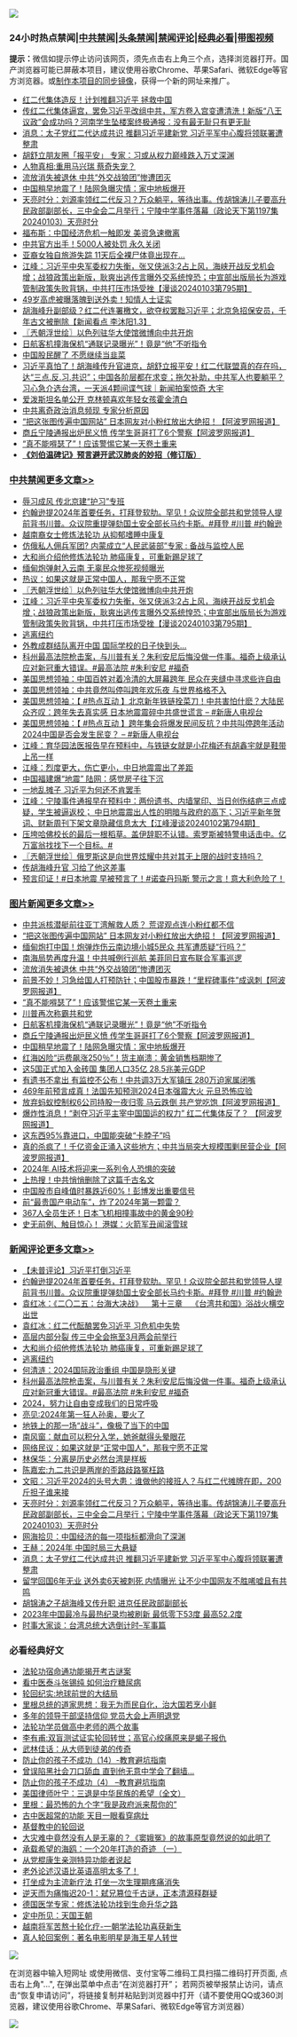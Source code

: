 ![](https://raw.githubusercontent.com/jsvpn/jsproxy/dev/64photo/fqnews-qr.jpg)

<div id="tt">
<h3>24小时热点禁闻|<a href="#%E4%B8%AD%E5%85%B1%E7%A6%81%E9%97%BB%E6%9B%B4%E5%A4%9A%E6%96%87%E7%AB%A0">中共禁闻</a>|<a href="#%E5%9B%BE%E7%89%87%E6%96%B0%E9%97%BB%E6%9B%B4%E5%A4%9A%E6%96%87%E7%AB%A0">头条禁闻</a>|<a href="#%E6%96%B0%E9%97%BB%E8%AF%84%E8%AE%BA%E6%9B%B4%E5%A4%9A%E6%96%87%E7%AB%A0">禁闻评论|<a href="#%E5%BF%85%E7%9C%8B%E7%BB%8F%E5%85%B8%E5%A5%BD%E6%96%87">经典必看</a>|<a href="https://fan1.xyz/3" target="_blank">带图视频</a></h3>
<div><b>提示：</b>微信如提示停止访问该网页，须先点击右上角三个点，选择浏览器打开。国产浏览器可能已屏蔽本项目，建议使用谷歌Chrome、苹果Safari、微软Edge等官方浏览器。或<a href="%E5%88%B6%E4%BD%9Cgit%E7%A6%81%E9%97%BB%E9%95%9C%E5%83%8F.md">制作本项目的同步镜像</a>，获得一个新的网址来推广。</div>
<ul>

<li><a href="/ccpdope/20240104/1982910.md">红二代集体造反！计划推翻习近平 拯救中国</a></li>
<li><a href="/sohnews/20240104/1983006.md">传红二代集体逼宫，罢免习近平改组中共，军方卷入宫变遭清洗！新版“八王议政”会成功吗？河南学生坠楼案终极通报：没有最无耻只有更无耻</a></li>
<li><a href="/comments/20240104/1982956.md">消息：太子党红二代达成共识 推翻习近平建新党 习近平军中心腹将领联署遭整肃</a></li>
<li><a href="/baitai/20240104/1982957.md">胡舒立朋友圈「报平安」 专家：习或从权力巅峰跌入万丈深渊</a></li>
<li><a href="/cnnews/20240104/1982997.md">人物真相:重用马兴瑞 蔡奇失宠？</a></li>
<li><a href="/topimagenews/20240104/1983208.md">流放消失被退休 中共“外交战狼团”惨遭团灭</a></li>
<li><a href="/topimagenews/20240103/1982883.md">中国稍早地震了！陆网急曝灾情：家中地板爆开</a></li>
<li><a href="/comments/20240104/1983025.md">天亮时分：刘源率领红二代反习？万众躺平，等待出事。传胡锦涛儿子要高升民政部副部长，三中全会二月举行；宁陵中学事件落幕（政论天下第1197集 20240103）天亮时分</a></li>
<li><a href="/headline/20240104/1982930.md">福布斯：中国经济危机一触即发 美资急速撤离</a></li>
<li><a href="/cnnews/20240104/1983049.md">中共官方出手！5000人被处罚 永久关闭</a></li>
<li><a href="/cnnews/20240104/1983072.md">亚裔女独自旅游失踪 11天后全裸尸体竟出现在…</a></li>
<li><a href="/cbnews/20240104/1983189.md">江峰：习近平中央军委权力失衡，张又侠派3:2占上风，海峡开战反戈机会增；战狼政策出新版，耿爽出逃传言曝外交系统惶恐；中宣部出版局长为游戏管制政策失败背锅，中共打压市场受挫【漫谈20240103第795期】</a></li>
<li><a href="/yule/20240104/1983147.md">49岁高虎被曝落魄到送外卖！知情人士证实</a></li>
<li><a href="/sohnews/20240104/1983082.md">胡海峰升副部级？红二代连署檄文，欲夺权罢黜习近平；北京急招保安员，千年古文被删除【新闻看点 李沐阳1.3】</a></li>
<li><a href="/cbnews/20240104/1983202.md">〖兲朝浮世绘〗以色列驻华大使馆微博向中共开炮</a></li>
<li><a href="/topimagenews/20240104/1983004.md">日航客机撞海保机“通联记录曝光”！竟是“他”不听指令</a></li>
<li><a href="/baitai/20240104/1982975.md">中国股民醒了 不愿继续当韭菜</a></li>
<li><a href="/sohnews/20240104/1983201.md">习近平真怕了！胡海峰传升官进京，胡舒立报平安！红二代联盟真的存在吗，达“三点.反.习.共识”；中国各阶层都在求变；拖欠补助，中共军人也要躺平？习心急介选台湾，一天派4颗间谍气球｜新闻拍案惊奇 大宇</a></li>
<li><a href="/worldnews/20240104/1983213.md">爱泼斯坦名单公开 克林顿喜欢年轻女孩霍金清白</a></li>
<li><a href="/ccpdope/20240104/1983148.md">中共离奇政治消息频现 专家分析原因</a></li>
<li><a href="/topimagenews/20240104/1983269.md">“把这张图传遍中国网站” 日本网友对小粉红放出大绝招！【阿波罗网报道】</a></li>
<li><a href="/topimagenews/20240104/1983003.md">商丘宁陵通报出炉民义愤 传学生哥哥打了6个警察【阿波罗网报道】</a></li>
<li><a href="/topimagenews/20240104/1983059.md">“真不能嘚瑟了”！应该警惕它某一天卷土重来</a></li>
<li><b><a href="/comments/20200207/1272816.md" target="_blank">《刘伯温碑记》预言避开武汉肺炎的妙招（修订版）</a></b></li>
</ul>
</div>

<div class="catlist">
<h3><a href="/cbnews/" target="_blank">中共禁闻</a><span><a href="/cbnews/" target="_blank" rel="nofollow">更多文章>></a></span></h3>
<ul>
<li><a href="/cbnews/20240104/1983349.md" target="_blank">辱习成风 传北京建“护习”专班</a></li>
<li><a href="/comments/20240104/1983318.md" target="_blank">约翰逊提2024年首要任务，打拜登软肋。罕见！众议院全部共和党领导人提前背书川普。众议院重提弹劾国土安全部长马约卡斯。#拜登 #川普 #约翰逊</a></li>
<li><a href="/cbnews/20240104/1983300.md" target="_blank">越南裔女士修炼法轮功 从抑郁嗜睡中康复</a></li>
<li><a href="/cbnews/20240104/1983266.md" target="_blank">仿俄私人佣兵军团? 内蒙成立“人民武装部”专家 : 备战与监控人民</a></li>
<li><a href="/comments/20240104/1982860.md" target="_blank">大和尚介绍他修炼法轮功 肺癌康复，可重新踢足球了</a></li>
<li><a href="/cbnews/20240104/1983210.md" target="_blank">缅甸炮弹射入云南 无辜民众惨死视频曝光</a></li>
<li><a href="/cbnews/20240104/1983209.md" target="_blank">热议：如果这就是正常中国人，那我宁愿不正常</a></li>
<li><a href="/cbnews/20240104/1983202.md" target="_blank">〖兲朝浮世绘〗以色列驻华大使馆微博向中共开炮</a></li>
<li><a href="/cbnews/20240104/1983189.md" target="_blank">江峰：习近平中央军委权力失衡，张又侠派3:2占上风，海峡开战反戈机会增；战狼政策出新版，耿爽出逃传言曝外交系统惶恐；中宣部出版局长为游戏管制政策失败背锅，中共打压市场受挫【漫谈20240103第795期】</a></li>
<li><a href="/comments/20240104/1983164.md" target="_blank">逃离纽约</a></li>
<li><a href="/cbnews/20240104/1983140.md" target="_blank">外教成群结队离开中国 国际学校的日子快到头…</a></li>
<li><a href="/comments/20240104/1983106.md" target="_blank">科州最高法院枪击案，与川普有关？朱利安尼后悔没做一件事。福奇上级承认应对新冠重大错误。#最高法院 #朱利安尼 #福奇</a></li>
<li><a href="/cbnews/20240104/1983085.md" target="_blank">美国思想领袖：中国百姓对着冷清的大屏幕跨年 民众在夹缝中寻求些许自由</a></li>
<li><a href="/cbnews/20240104/1983084.md" target="_blank">美国思想领袖：中共竟然叫停叫跨年欢乐夜 与世界格格不入</a></li>
<li><a href="/cbnews/20240104/1983058.md" target="_blank">美国思想领袖：【 #热点互动 】北京新年铁链拴菜刀！中共害怕什麽？大陆民众齐叹：跨年失去真实感 日本地震震碎中共盛世谎言 &#8211; #新唐人电视台</a></li>
<li><a href="/cbnews/20240104/1983057.md" target="_blank">美国思想领袖：【 #热点互动 】跨年集会将爆发民间反抗？中共叫停跨年活动 2024中国是否会发生民变？ &#8211; #新唐人电视台</a></li>
<li><a href="/cbnews/20240104/1983056.md" target="_blank">江峰：育华园法医报告早在预料中，与铁链女就是小花梅还有胡鑫宇就是鞋带上吊一样</a></li>
<li><a href="/cbnews/20240104/1983010.md" target="_blank">江峰：烈度更大，伤亡更小，中日地震震出了差距</a></li>
<li><a href="/cbnews/20240103/1982884.md" target="_blank">中国福建爆“地震” 陆网：感觉房子往下沉</a></li>
<li><a href="/cbnews/20240103/1982726.md" target="_blank">一地乱摊子 习近平为何还不肯罢手</a></li>
<li><a href="/cbnews/20240103/1982697.md" target="_blank">江峰：宁陵事件通报早在预料中：两份遗书、内墙掌印、当日创伤结疤三点成疑，学生被逼返校； 中日地震震出人性的明暗与政府的高下；习近平新年贺词、财新周刊下架文章隐藏信息太大【江峰漫谈20240102第794期】</a></li>
<li><a href="/comments/20240103/1982684.md" target="_blank">压垮哈佛校长的最后一根稻草。盖伊辞职不认错。索罗斯被特警电话击中。亿万富翁找找下一个目标。#</a></li>
<li><a href="/cbnews/20240103/1982669.md" target="_blank">〖兲朝浮世绘〗俄罗斯这是向世界炫耀中共对其无上限的战时支持吗？</a></li>
<li><a href="/cbnews/20240103/1982661.md" target="_blank">传胡海峰升官 习给了他这差事</a></li>
<li><a href="/comments/20240103/1982623.md" target="_blank">预言印证！#日本地震 早被预言了！#诺查丹玛斯 警示之言！意大利危险了！</a></li>

</ul>
</div>
<div class="catlist">
<h3><a href="/topimagenews/" target="_blank">图片新闻</a><span><a href="/topimagenews/" target="_blank" rel="nofollow">更多文章>></a></span></h3>
<ul>
<li><a href="/topimagenews/20240104/1983270.md" target="_blank">中共派核潜艇前往亚丁湾解救人质？ 荒谬观点连小粉红都不信</a></li>
<li><a href="/topimagenews/20240104/1983269.md" target="_blank">“把这张图传遍中国网站” 日本网友对小粉红放出大绝招！【阿波罗网报道】</a></li>
<li><a href="/topimagenews/20240104/1983265.md" target="_blank">缅甸炮打中国！炮弹炸伤云南边境小城5民众 共军遭质疑“行吗？”</a></li>
<li><a href="/topimagenews/20240104/1983264.md" target="_blank">南海局势再度升温！中共喊例行巡航 美菲同日宣布联合军事巡逻</a></li>
<li><a href="/topimagenews/20240104/1983208.md" target="_blank">流放消失被退休 中共“外交战狼团”惨遭团灭</a></li>
<li><a href="/topimagenews/20240104/1983114.md" target="_blank">前景不妙！习急给国人打预防针；中国股市暴跌！“里程碑事件”成讽刺【阿波罗网报道】</a></li>
<li><a href="/topimagenews/20240104/1983059.md" target="_blank">“真不能嘚瑟了”！应该警惕它某一天卷土重来</a></li>
<li><a href="/topimagenews/20240104/1983027.md" target="_blank">川普再次称霸共和党</a></li>
<li><a href="/topimagenews/20240104/1983004.md" target="_blank">日航客机撞海保机“通联记录曝光”！竟是“他”不听指令</a></li>
<li><a href="/topimagenews/20240104/1983003.md" target="_blank">商丘宁陵通报出炉民义愤 传学生哥哥打了6个警察【阿波罗网报道】</a></li>
<li><a href="/topimagenews/20240103/1982883.md" target="_blank">中国稍早地震了！陆网急曝灾情：家中地板爆开</a></li>
<li><a href="/topimagenews/20240103/1982879.md" target="_blank">红海凶险“运费飙涨250％”！货主崩溃：黄金销售档期惨了</a></li>
<li><a href="/topimagenews/20240103/1982878.md" target="_blank">这5国正式加入金砖国 集团人口35亿 28.5兆美元GDP</a></li>
<li><a href="/topimagenews/20240103/1982798.md" target="_blank">有遗书不拿出 有监控不公布！中共调3万大军镇压 280万迫家属闭嘴</a></li>
<li><a href="/topimagenews/20240103/1982797.md" target="_blank">469年前预言成真！法国先知预测2024日本强震大火 元旦恐怖应验</a></li>
<li><a href="/topimagenews/20240103/1982725.md" target="_blank">放弃蚂蚁控制权6公司持股一夜归零 马云跌倒 共产党吃饱【阿波罗网报道】</a></li>
<li><a href="/topimagenews/20240103/1982698.md" target="_blank">爆炸性消息！“剥夺习近平主宰中国国运的权力” 红二代集体反了？ 【阿波罗网报道】</a></li>
<li><a href="/topimagenews/20240103/1982678.md" target="_blank">这东西95%靠进口，中国能突破“卡脖子”吗</a></li>
<li><a href="/topimagenews/20240103/1982639.md" target="_blank">真的杀疯了！千亿资金正涌入这些地方；中共当局突大规模围剿民营企业【阿波罗网报道】</a></li>
<li><a href="/topimagenews/20240103/1982638.md" target="_blank">2024年 AI技术将迎来一系列令人恐惧的突破</a></li>
<li><a href="/topimagenews/20240103/1982637.md" target="_blank">上热搜！中共悄悄删除了这篇千古名文</a></li>
<li><a href="/topimagenews/20240103/1982597.md" target="_blank">中国股市自峰值时暴跌近60%！彭博发出重要信号</a></li>
<li><a href="/topimagenews/20240103/1982573.md" target="_blank">前“最贵国产电动车”，炸了2024年第一颗雷？</a></li>
<li><a href="/topimagenews/20240103/1982572.md" target="_blank">367人全员生还！日本飞机相撞事故中的黄金90秒</a></li>
<li><a href="/topimagenews/20240103/1982552.md" target="_blank">史无前例、触目惊心！ 港媒：火箭军丑闻滚雪球</a></li>

</ul>
</div>
<div class="catlist">
<h3><a href="/comments/" target="_blank">新闻评论</a><span><a href="/comments/" target="_blank" rel="nofollow">更多文章>></a></span></h3>
<ul>
<li><a href="/comments/20240104/1983340.md" target="_blank">【未普评论】习近平打倒习近平</a></li>
<li><a href="/comments/20240104/1983318.md" target="_blank">约翰逊提2024年首要任务，打拜登软肋。罕见！众议院全部共和党领导人提前背书川普。众议院重提弹劾国土安全部长马约卡斯。#拜登 #川普 #约翰逊</a></li>
<li><a href="/comments/20240104/1983303.md" target="_blank">袁红冰：《二〇二五：台海大决战》    第十三章    《台湾共和国》浴战火横空出世</a></li>
<li><a href="/comments/20240104/1983285.md" target="_blank">袁红冰：红二代酝酿罢免习近平 习危机中失势</a></li>
<li><a href="/comments/20240104/1983284.md" target="_blank">高层内部分裂 传三中全会拖至3月两会前举行</a></li>
<li><a href="/comments/20240104/1982860.md" target="_blank">大和尚介绍他修炼法轮功 肺癌康复，可重新踢足球了</a></li>
<li><a href="/comments/20240104/1983164.md" target="_blank">逃离纽约</a></li>
<li><a href="/comments/20240104/1983158.md" target="_blank">何清涟：2024国际政治重组 中国是隐形关键</a></li>
<li><a href="/comments/20240104/1983106.md" target="_blank">科州最高法院枪击案，与川普有关？朱利安尼后悔没做一件事。福奇上级承认应对新冠重大错误。#最高法院 #朱利安尼 #福奇</a></li>
<li><a href="/comments/20240104/1983096.md" target="_blank">2024，努力让自由变成我们的日常呼吸</a></li>
<li><a href="/comments/20240104/1983039.md" target="_blank">亮见:2024年第一狂人孙奥，要火了</a></li>
<li><a href="/comments/20240104/1983038.md" target="_blank">地铁上的那一场“战斗”，像极了当下的中国</a></li>
<li><a href="/comments/20240104/1983037.md" target="_blank">南风窗：献血可以积分入学，她爸献得头晕眼花</a></li>
<li><a href="/comments/20240104/1983036.md" target="_blank">网络民议：如果这就是“正常中国人”，那我宁愿不正常</a></li>
<li><a href="/comments/20240104/1983035.md" target="_blank">林保华：分离是历史必然台湾是样板</a></li>
<li><a href="/comments/20240104/1983032.md" target="_blank">陈嘉宏:九二共识是两岸的歪路歧路冤枉路</a></li>
<li><a href="/comments/20240104/1983026.md" target="_blank">文昭：习近平2024的头号大患：谁做他的接班人？与红二代摊牌在即，200斤担子谁来接</a></li>
<li><a href="/comments/20240104/1983025.md" target="_blank">天亮时分：刘源率领红二代反习？万众躺平，等待出事。传胡锦涛儿子要高升民政部副部长，三中全会二月举行；宁陵中学事件落幕（政论天下第1197集 20240103）天亮时分</a></li>
<li><a href="/comments/20240104/1982995.md" target="_blank">网海拾贝：中国经济的每一项指标都滑向了深渊</a></li>
<li><a href="/comments/20240104/1982994.md" target="_blank">王赫：2024年 中国时局三大悬疑</a></li>
<li><a href="/comments/20240104/1982956.md" target="_blank">消息：太子党红二代达成共识 推翻习近平建新党 习近平军中心腹将领联署遭整肃</a></li>
<li><a href="/comments/20240104/1982955.md" target="_blank">留学回国6年无业 送外卖6天被刺死 内情曝光 让不少中国网友不胜唏嘘且有共鸣</a></li>
<li><a href="/comments/20240104/1982954.md" target="_blank">胡锦涛之子胡海峰又传升职 进京任民政部副部长</a></li>
<li><a href="/comments/20240104/1982943.md" target="_blank">2023年中国最冷与最热纪录均被刷新 最低零下53度 最高52.2度</a></li>
<li><a href="/comments/20240103/1982897.md" target="_blank">时事大家谈：台湾总统大选倒计时&#8211;军事篇</a></li>

</ul>
</div>

<div class="catlist">
<h3>必看经典好文</h3>
<ul>
<li><a href="/tculture/20121025/73079.md" target="_blank">法轮功宿命通功能揭开考古谜案</a></li>
<li><a href="/comments/20230423/1875655.md" target="_blank">看中医泰斗张锡纯 如何治疗糖尿病</a></li>
<li><a href="/comments/20200920/582873.md" target="_blank">轮回纪实:地球前世的大结局</a></li>
<li><a href="/tculture/20171201/863884.md" target="_blank">里根总统的道家思想：我无为而民自化，治大国若烹小鲜</a></li>
<li><a href="/comments/20210307/1500218.md" target="_blank">多年的领导干部坚持信仰 党员大会上声明退党</a></li>
<li><a href="/comments/20200629/1352533.md" target="_blank">法轮功学员做高中老师的两个故事</a></li>
<li><a href="/comments/20210810/1603672.md" target="_blank">李有甫:双盲测试证实轮回转世；高官心绞痛原来是蝎子报仇</a></li>
<li><a href="/topimagenews/20130216/104433.md" target="_blank">武林佳话：从大师到徒弟的传奇</a></li>
<li><a href="/comments/20231003/1941694.md" target="_blank">防止你的孩子不成功（14）-教育避坑指南</a></li>
<li><a href="/topimagenews/20200928/1404412.md" target="_blank">曾误陷黑社会刀口舔血 直到他无意中学会了翻墙&#8230;</a></li>
<li><a href="/comments/20230918/1935212.md" target="_blank">防止你的孩子不成功（4） &#8211;教育避坑指南</a></li>
<li><a href="/comments/20220928/1790417.md" target="_blank">美国律师叶宁：三退是中华民族的希望（全文）</a></li>
<li><a href="/lifebaike/20210115/1468011.md" target="_blank">里根：最恐怖的九个字“我是政府派来帮你的”</a></li>
<li><a href="/lifebaike/20170523/762432.md" target="_blank">古中医超常的功能 天目一眼看穿病灶</a></li>
<li><a href="/comments/20220503/1727726.md" target="_blank">基督教中的轮回说</a></li>
<li><a href="/lifebaike/20210511/1544066.md" target="_blank">大灾难中竟然没有人是无辜的？《窦娥冤》的故事原型竟然说的如此明了</a></li>
<li><a href="/comments/20231130/1967587.md" target="_blank">承载希望的海鸥：一个20年打造的奇迹 （一）</a></li>
<li><a href="/comments/20210720/1516768.md" target="_blank">从党棍康生亲测特异功能者说起</a></li>
<li><a href="/cbnews/20230826/1925513.md" target="_blank">老外论述汉语比英语高明太多了！</a></li>
<li><a href="/cbnews/20210810/1603566.md" target="_blank">打坐成为主流新疗法 打坐一次生理期疼痛消失</a></li>
<li><a href="/tculture/20190304/1091076.md" target="_blank">逆天而为痛悔迟20-1：弑兄篡位千古谜，正本清源释群疑</a></li>
<li><a href="/comments/20200607/783186.md" target="_blank">德国医学专家：修炼法轮功找到生命升华之路</a></li>
<li><a href="/tculture/xiulian/20151111/470021.md" target="_blank">定中所见：天国王朝</a></li>
<li><a href="/comments/20200123/1263458.md" target="_blank">越南将军苦熬十轮化疗-一朝学法轮功喜获新生</a></li>
<li><a href="/comments/20200523/1332915.md" target="_blank">真人轮回案例：著名电影明星是海王星人转世</a></li>

</ul>
</div>

![](https://raw.githubusercontent.com/jsvpn/jsproxy/dev/64photo/fqnews-qr.jpg)

在浏览器中输入短网址 或使用微信、支付宝等二维码工具扫描二维码打开页面, 点击右上角"...", 在弹出菜单中点击“在浏览器打开”； 若网页被举报禁止访问，请点击“恢复申请访问”，将链接复制并粘贴到浏览器中打开（请不要使用QQ或360浏览器，建议使用谷歌Chrome、苹果Safari、微软Edge等官方浏览器）

![](https://raw.githubusercontent.com/jsvpn/jsproxy/dev/64photo/wx.jpg)